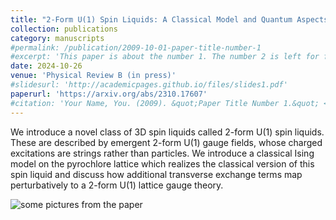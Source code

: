 ```yaml
---
title: "2-Form U(1) Spin Liquids: A Classical Model and Quantum Aspects"
collection: publications
category: manuscripts
#permalink: /publication/2009-10-01-paper-title-number-1
#excerpt: 'This paper is about the number 1. The number 2 is left for future work.'
date: 2024-10-26
venue: 'Physical Review B (in press)'
#slidesurl: 'http://academicpages.github.io/files/slides1.pdf'
paperurl: 'https://arxiv.org/abs/2310.17607'
#citation: 'Your Name, You. (2009). &quot;Paper Title Number 1.&quot; <i>Journal 1</i>. 1(1).'
---
```


We introduce a novel class of 3D spin liquids called 2-form U(1) spin liquids. These are described by emergent 2-form U(1) gauge fields, whose charged excitations are strings rather than particles. We introduce a classical Ising model on the pyrochlore lattice which realizes the classical version of this spin liquid and discuss how additional transverse exchange terms map perturbatively to a 2-form U(1) lattice gauge theory. 

![some pictures from the paper](https://ktchung-p.github.io/images/2-form-figure.png)